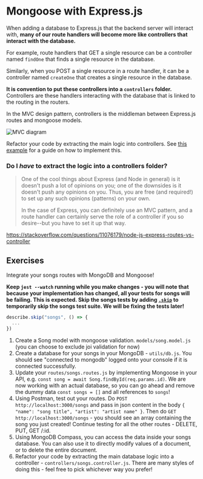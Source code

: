 # Mongoose with Express.js

When adding a database to Express.js that the backend server will interact with, **many of our route handlers will become more like controllers that interact with the database.**

For example, route handlers that GET a single resource can be a controller named `findOne` that finds a single resource in the database.

Similarly, when you POST a single resource in a route handler, it can be a controller named `createOne` that creates a single resource in the database.

**It is convention to put these controllers into a `controllers` folder.** Controllers are these handlers interacting with the database that is linked to the routing in the routers.

In the MVC design pattern, controllers is the middleman between Express.js routes and mongoose models.

![MVC diagram](https://mdn.mozillademos.org/files/14456/MVC%20Express.png)

Refactor your code by extracting the main logic into controllers. See [this example](https://developer.mozilla.org/en-US/docs/Learn/Server-side/Express_Nodejs/routes#create_the_catalog_route_module) for a guide on how to implement this.

### Do I _have_ to extract the logic into a controllers folder?

> One of the cool things about Express (and Node in general) is it doesn't push a lot of opinions on you; one of the downsides is it doesn't push any opinions on you. Thus, you are free (and required!) to set up any such opinions (patterns) on your own.
>
> In the case of Express, you can definitely use an MVC pattern, and a route handler can certainly serve the role of a controller if you so desire--but you have to set it up that way.

https://stackoverflow.com/questions/11076179/node-js-express-routes-vs-controller

## Exercises

Integrate your songs routes with MongoDB and Mongoose!

**Keep `jest --watch` running while you make changes - you will note that because your implementation has changed, all your tests for songs will be failing. This is expected. Skip the songs tests by adding [`.skip`](https://jestjs.io/docs/en/api#describeskipname-fn) to temporarily skip the songs test suite. We will be fixing the tests later!**

```js
describe.skip("songs", () => {
  ...
})
```

1. Create a Song model with mongoose validation. `models/song.model.js` (you can choose to exclude joi validation for now)
1. Create a database for your songs in your MongoDB - `utils/db.js`. You should see "connected to mongodb" logged onto your console if it is connected successfully.
1. Update your `routes/songs.routes.js` by implementing Mongoose in your API, e.g. `const song = await Song.findById(req.params.id)`. We are now working with an actual database, so you can go ahead and remove the dummy data `const songs = []` and all references to `songs`!
1. Using Postman, test out your routes. Do `POST http://localhost:3000/songs` and pass in json content in the body `{ "name": "song title", "artist": "artist name" }`. Then do `GET http://localhost:3000/songs` - you should see an array containing the song you just created! Continue testing for all the other routes - DELETE, PUT, GET /:id.
1. Using MongoDB Compass, you can access the data inside your songs database. You can also use it to directly modify values of a document, or to delete the entire document.
1. Refactor your code by extracting the main database logic into a controller - `controllers/songs.controller.js`. There are many styles of doing this - feel free to pick whichever way you prefer!
